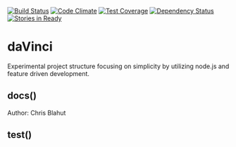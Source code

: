 [![Build Status](https://travis-ci.org/AquilaSagitta/daVinci.svg?branch=master)](https://travis-ci.org/AquilaSagitta/daVinci)
[![Code Climate](https://codeclimate.com/github/AquilaSagitta/daVinci/badges/gpa.svg)](https://codeclimate.com/github/AquilaSagitta/daVinci)
[![Test Coverage](https://codeclimate.com/github/AquilaSagitta/daVinci/badges/coverage.svg)](https://codeclimate.com/github/AquilaSagitta/daVinci/coverage)
[![Dependency Status](https://david-dm.org/aquilasagitta/davinci.svg)](https://david-dm.org/aquilasagitta/davinci)
[![Stories in Ready](https://badge.waffle.io/AquilaSagitta/daVinci.svg?label=ready&title=Ready)](http://waffle.io/AquilaSagitta/daVinci)
# daVinci
Experimental project structure focusing on simplicity by utilizing node.js and feature driven development.


<!-- Start gulpfile.js -->

## docs()

Author: Chris Blahut

<!-- End gulpfile.js -->




<!-- Start generators\base\index.js -->

## test()

<!-- End generators\base\index.js -->

